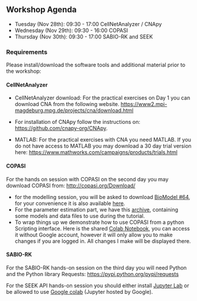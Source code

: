 
## Workshop Agenda

* Tuesday (Nov 28th): 09:30 - 17:00 CellNetAnalyzer / CNApy
* Wednesday (Nov 29th): 09:30 - 16:00 COPASI
* Thursday (Nov 30th): 09:30 - 17:00 SABIO-RK and SEEK


### Requirements

Please install/download the software tools and additional material prior to the workshop:

#### CellNetAnalyzer

- CellNetAnalyzer download: For the practical exercises on Day 1 you can download CNA from the following website.
<https://www2.mpi-magdeburg.mpg.de/projects/cna/download.html>

- For installation of CNApy follow the instructions on: <https://github.com/cnapy-org/CNApy>.


- MATLAB: For the practical exercises with CNA you need MATLAB.
If you do not have access to MATLAB you may download a
30 day trial version here:
<https://www.mathworks.com/campaigns/products/trials.html>


#### COPASI

For the hands on session with COPASI on the second day you may download COPASI from: <http://copasi.org/Download/>


 * for the modelling session, you will be asked to download 
   [BioModel #64](https://www.ebi.ac.uk/biomodels/BIOMD0000000064), for your convenience it is also available [here](BIOMD0000000064_url.xml). 
 * For the parameter estimation part, we have this [archive](2022-08-09_-_Copasi_PE.zip), containing some models and data files to use during the tutorial.
 * To wrap things up we demonstrate how to use COPASI from a python
   Scripting interface. Here is the shared 
   [Colab Notebook](https://colab.research.google.com/drive/19qW5bsxsGjExeaJPt51k9BByJJAkfMtQ?usp=sharing), you 
   can access it without Google account, however it will only allow 
   you to make changes if you are logged in. All changes I make will 
   be displayed there. 
 

#### SABIO-RK
For the SABIO-RK hands-on session on the third day you will need Python and the Python library Requests: <https://pypi.python.org/pypi/requests>

For the SEEK API hands-on session you should either install [Jupyter Lab](https://jupyter.org/install) or be allowed to use [Google colab](https://colab.research.google.com/) (Jupyter hosted by Google).
